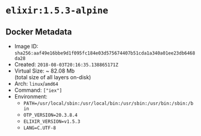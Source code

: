 # `elixir:1.5.3-alpine`

## Docker Metadata

- Image ID: `sha256:aaf49e16bbe9d1f095fc184e03d575674407b51cda1a340a01ee23db6468da28`
- Created: `2018-08-03T20:16:35.138865171Z`
- Virtual Size: ~ 82.08 Mb  
  (total size of all layers on-disk)
- Arch: `linux`/`amd64`
- Command: `["iex"]`
- Environment:
  - `PATH=/usr/local/sbin:/usr/local/bin:/usr/sbin:/usr/bin:/sbin:/bin`
  - `OTP_VERSION=20.3.8.4`
  - `ELIXIR_VERSION=v1.5.3`
  - `LANG=C.UTF-8`
